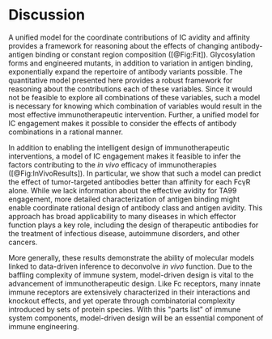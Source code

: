 # Discussion

A unified model for the coordinate contributions of IC avidity and affinity provides a framework for reasoning about the effects of changing antibody-antigen binding or constant region composition ([@Fig:Fit]). Glycosylation forms and engineered mutants, in addition to variation in antigen binding, exponentially expand the repertoire of antibody variants possible. The quantitative model presented here provides a robust framework for reasoning about the contributions each of these variables. Since it would not be feasible to explore all combinations of these variables, such a model is necessary for knowing which combination of variables would result in the most effective immunotherapeutic intervention. Further, a unified model for IC engagement makes it possible to consider the effects of antibody combinations in a rational manner.

In addition to enabling the intelligent design of immunotherapeutic interventions, a model of IC engagement makes it feasible to infer the factors contributing to the *in vivo* efficacy of immunotherapies ([@Fig:InVivoResults]). In particular, we show that such a model can predict the effect of tumor-targeted antibodies better than affinity for each FcγR alone. While we lack information about the effective avidity for TA99 engagement, more detailed characterization of antigen binding might enable coordinate rational design of antibody class and antigen avidity. This approach has broad applicability to many diseases in which effector function plays a key role, including the design of therapeutic antibodies for the treatment of infectious disease, autoimmune disorders, and other cancers.

More generally, these results demonstrate the ability of molecular models linked to data-driven inference to deconvolve *in vivo* function. Due to the baffling complexity of immune system, model-driven design is vital to the advancement of immunotherapeutic design. Like Fc receptors, many innate immune receptors are extensively characterized in their interactions and knockout effects, and yet operate through combinatorial complexity introduced by sets of protein species. With this "parts list" of immune system components, model-driven design will be an essential component of immune engineering.

